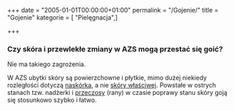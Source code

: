 +++
date = "2005-01-01T00:00:00+01:00"
permalink = "/Gojenie/"
title = "Gojenie"
kategorie = [ "Pielęgnacja",]

+++

### Czy skóra i przewlekłe zmiany w AZS mogą przestać się goić?

Nie ma takiego zagrożenia.

W AZS ubytki skóry są powierzchowne i płytkie, mimo dużej niekiedy rozległości dotyczą [naskórka](/atopedia/Naskórek "wikilink"), a nie [skóry właściwej](/atopedia/Skóra_właściwa "wikilink"). Powstałe w ostrych stanach tzw. nadżerki i [przeczosy](/atopedia/przeczosy "wikilink") (rany) w czasie poprawy stanu skóry goją się stosunkowo szybko i łatwo.
